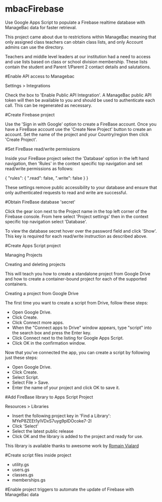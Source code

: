 # mbacFirebase
Use Google Apps Script to populate a Firebase realtime database with ManageBac data for faster retrieval. 

This project came about due to restrictions within ManageBac meaning that only assigned class teachers can obtain class lists, and only Account admins can use the directory.

Teachers and middle level leaders at our institution had a need to access and use lists based on class or school division membership. These lists contain the student and Parent 1/Parent 2 contact details and salutations. 

#Enable API access to Managebac

Settings > Integrations

Check the box to 'Enable Public API Integration'. A ManageBac public API token will then be available to you and should be used to authenticate each call. This can be regenerated as necessary.

#Create Firebase project

Use the 'Sign in with Google' option to create a FireBase account. Once you have a FireBase account use the 'Create New Project' button to create an account. Set the name of the project and your Country/region then click 'Create Project'.

#Set FireBase read/write permissions

Inside your FireBase project select the 'Database' option in the left hand navigation, then 'Rules' in the context specific top navigation and set read/write permissions as follows:

{
  "rules": {
    ".read": false,
    ".write": false
  }
}

These settings remove public accessibility to your database and ensure that only authenticated requests to read and write are successful.

#Obtain FireBase database 'secret'

Click the gear icon next to the Project name in the top left corner of the Firebase console. From here select 'Project settings' then in the context specific top navigation select 'Database'. 

To view the database secret hover over the password field and click 'Show'. This key is required for each read/write instruction as described above.

#Create Apps Script project


Managing Projects

Creating and deleting projects

This will teach you how to create a standalone project from Google Drive and how to create a container-bound project for each of the supported containers.

Creating a project from Google Drive

The first time you want to create a script from Drive, follow these steps:

+ Open Google Drive.
+ Click Create.
+ Click Connect more apps.
+ When the "Connect apps to Drive" window appears, type "script" into the search box and press the Enter key.
+ Click Connect next to the listing for Google Apps Script.
+ Click OK in the confirmation window.

Now that you've connected the app, you can create a script by following just these steps:

+ Open Google Drive.
+ Click Create.
+ Select Script.
+ Select File > Save.
+ Enter the name of your project and click OK to save it.

#Add FireBase library to Apps Script Project

Resources > Libraries

+ Insert the following project key in 'Find a Library': MYeP8ZEEt1ylVDxS7uyg9plDOcoke7-2l
+ Click 'Select'
+ Select the latest public release
+ Click OK and the library is added to the project and ready for use.

This library is available thanks to awesome work by [Romain Vialard](https://plus.google.com/u/0/+RomainVialard-public/about)

#Create script files inside project

+ utility.gs
+ users.gs
+ classes.gs
+ memberships.gs

#Enable project triggers to automate the update of Firebase with ManageBac data

